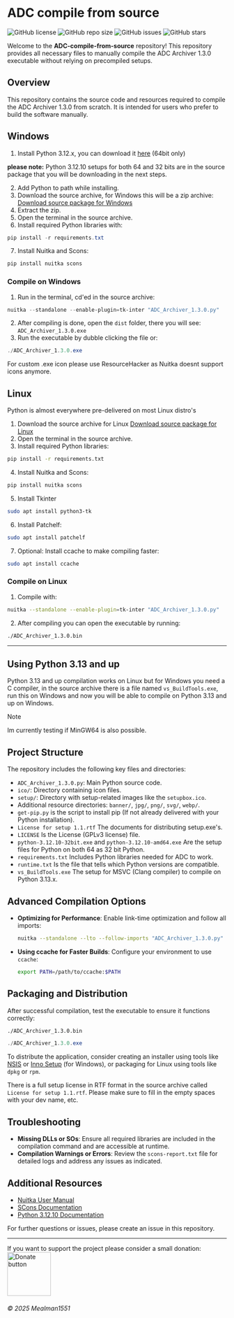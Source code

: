 # ADC compile from source

![GitHub license](https://img.shields.io/github/license/Mealman1551/ADC)
![GitHub repo size](https://img.shields.io/github/repo-size/Mealman1551/ADC)
![GitHub issues](https://img.shields.io/github/issues/Mealman1551/ADC)
![GitHub stars](https://img.shields.io/github/stars/Mealman1551/ADC)

Welcome to the **ADC-compile-from-source** repository! This repository provides all necessary files to manually compile the ADC Archiver 1.3.0 executable without relying on precompiled setups.

## Overview

This repository contains the source code and resources required to compile the ADC Archiver 1.3.0 from scratch. It is intended for users who prefer to build the software manually.


## Windows

1. Install Python 3.12.x, you can download it [here](https://www.python.org/ftp/python/3.12.10/python-3.12.10-amd64.exe) (64bit only)


**please note:** Python 3.12.10 setups for both 64 and 32 bits are in the source package that you will be downloading in the next steps.


2. Add Python to path while installing.
3. Download the source archive, for Windows this will be a zip archive: [Download source package for Windows](https://github.com/Mealman1551/ADC-compile-from-scratch/archive/refs/tags/sourcecode16.zip)
4. Extract the zip.
5. Open the terminal in the source archive.
6. Install required Python libraries with:
```powershell
pip install -r requirements.txt
```
7. Install Nuitka and Scons:
```powershell
pip install nuitka scons
```
### Compile on Windows

1. Run in the terminal, cd'ed in the source archive:
```powershell
nuitka --standalone --enable-plugin=tk-inter "ADC_Archiver_1.3.0.py"
```
2. After compiling is done, open the `dist` folder, there you will see: `ADC_Archiver_1.3.0.exe`
3. Run the executable by dubble clicking the file or:
```powershell
./ADC_Archiver_1.3.0.exe
```

For custom .exe icon please use ResourceHacker as Nuitka doesnt support icons anymore.

## Linux

Python is almost everywhere pre-delivered on most Linux distro's

1. Download the source archive for Linux [Download source package for Linux](https://github.com/Mealman1551/ADC-compile-from-scratch/archive/refs/tags/sourcecode16.tar.gz)
2. Open the terminal in the source archive.
3. Install required Python libraries:
```sh
pip install -r requirements.txt
```
4. Install Nuitka and Scons:
```sh
pip install nuitka scons
```
5. Install Tkinter
```sh
sudo apt install python3-tk
```
6. Install Patchelf:
```sh
sudo apt install patchelf
```
7. Optional: Install ccache to make compiling faster:
```sh
sudo apt install ccache
```

### Compile on Linux

1. Compile with:
```sh
nuitka --standalone --enable-plugin=tk-inter "ADC_Archiver_1.3.0.py"
```
2. After compiling you can open the executable by running:
```sh
./ADC_Archiver_1.3.0.bin
```

---

## Using Python 3.13 and up

Python 3.13 and up compilation works on Linux but for Windows you need a C compiler, in the source archive there is a file named `vs_BuildTools.exe`, run this on Windows and now you will be able to compile on Python 3.13 and up on Windows.

> [!Note]
> Im currently testing if MinGW64 is also possible.

## Project Structure

The repository includes the following key files and directories:

- `ADC_Archiver_1.3.0.py`: Main Python source code.
- `ico/`: Directory containing icon files.
- `setup/`: Directory with setup-related images like the `setupbox.ico`.
- Additional resource directories: `banner/`, `jpg/`, `png/`, `svg/`, `webp/`.
- `get-pip.py` is the script to install pip (If not already delivered with your Python installation).
- `License for setup 1.1.rtf` The documents for distributing setup.exe's.
- `LICENSE` Is the License (GPLv3 license) file.
- `python-3.12.10-32bit.exe` and `python-3.12.10-amd64.exe` Are the setup files for Python on both 64 as 32 bit Python.
- `requirements.txt` Includes Python libraries needed for ADC to work.
- `runtime.txt` Is the file that tells which Python versions are compatible.
- `vs_BuildTools.exe` The setup for MSVC (Clang compiler) to compile on Python 3.13.x.

## Advanced Compilation Options

- **Optimizing for Performance**:
  Enable link-time optimization and follow all imports:
  ```sh
  nuitka --standalone --lto --follow-imports "ADC_Archiver_1.3.0.py"
  ```

- **Using ccache for Faster Builds**:
  Configure your environment to use `ccache`:
  ```sh
  export PATH=/path/to/ccache:$PATH
  ```

## Packaging and Distribution

After successful compilation, test the executable to ensure it functions correctly:
```sh
./ADC_Archiver_1.3.0.bin
```
``` powershell
./ADC_Archiver_1.3.0.exe
```

To distribute the application, consider creating an installer using tools like [NSIS](https://nsis.sourceforge.io/) or [Inno Setup](https://jrsoftware.org/isinfo.php) (for Windows), or packaging for Linux using tools like `dpkg` or `rpm`.

There is a full setup license in RTF format in the source archive called `License for setup 1.1.rtf`. Please make sure to fill in the empty spaces with your dev name, etc.

## Troubleshooting

- **Missing DLLs or SOs**: Ensure all required libraries are included in the compilation command and are accessible at runtime.
- **Compilation Warnings or Errors**: Review the `scons-report.txt` file for detailed logs and address any issues as indicated.

## Additional Resources

- [Nuitka User Manual](https://nuitka.net/doc/user-manual.html)
- [SCons Documentation](https://scons.org/doc.html)
- [Python 3.12.10 Documentation](https://docs.python.org/3.12/)

For further questions or issues, please create an issue in this repository.

---

If you want to support the project please consider a small donation: <a href="https://www.paypal.com/donate/?hosted_button_id=LEE83CJJ2BEJC">
	<img src="https://centerproject.org/wp-content/uploads/2021/11/paypal-donate-button-high-quality-png-1_orig.png" alt="Donate button" width="100"/>
</a>

###### © 2025 Mealman1551

